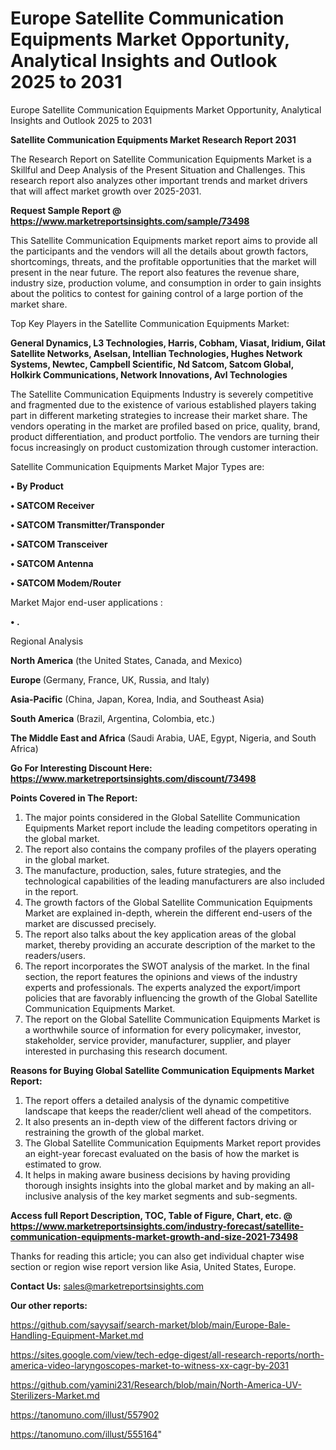 # Europe Satellite Communication Equipments Market Opportunity, Analytical Insights and Outlook 2025 to 2031
Europe Satellite Communication Equipments Market Opportunity, Analytical Insights and Outlook 2025 to 2031

<strong>Satellite Communication Equipments Market Research Report 2031</strong>

The Research Report on Satellite Communication Equipments Market is a Skillful and Deep Analysis of the Present Situation and Challenges. This research report also analyzes other important trends and market drivers that will affect market growth over 2025-2031.

<strong>Request Sample Report @ <a href=https://www.marketreportsinsights.com/sample/73498>https://www.marketreportsinsights.com/sample/73498</a></strong>

This Satellite Communication Equipments market report aims to provide all the participants and the vendors will all the details about growth factors, shortcomings, threats, and the profitable opportunities that the market will present in the near future. The report also features the revenue share, industry size, production volume, and consumption in order to gain insights about the politics to contest for gaining control of a large portion of the market share.

Top Key Players in the Satellite Communication Equipments Market:

<strong>General Dynamics, L3 Technologies, Harris, Cobham, Viasat, Iridium, Gilat Satellite Networks, Aselsan, Intellian Technologies, Hughes Network Systems, Newtec, Campbell Scientific, Nd Satcom, Satcom Global, Holkirk Communications, Network Innovations, Avl Technologies</strong>

The Satellite Communication Equipments Industry is severely competitive and fragmented due to the existence of various established players taking part in different marketing strategies to increase their market share. The vendors operating in the market are profiled based on price, quality, brand, product differentiation, and product portfolio. The vendors are turning their focus increasingly on product customization through customer interaction.

Satellite Communication Equipments Market Major Types are:

<strong>• By Product

• SATCOM Receiver

• SATCOM Transmitter/Transponder

• SATCOM Transceiver

• SATCOM Antenna

• SATCOM Modem/Router</strong>

Market Major end-user applications :

<strong>• .</strong>

Regional Analysis

</u><strong><b>North America</b></strong> (the United States, Canada, and Mexico)

<strong><b>Europe </b></strong>(Germany, France, UK, Russia, and Italy)

<strong><b>Asia-Pacific</b></strong> (China, Japan, Korea, India, and Southeast Asia)

<strong><b>South America</b></strong> (Brazil, Argentina, Colombia, etc.)

<strong><b>The Middle East and Africa</b></strong> (Saudi Arabia, UAE, Egypt, Nigeria, and South Africa)

<strong>Go For Interesting Discount Here: <a href=https://www.marketreportsinsights.com/discount/73498>https://www.marketreportsinsights.com/discount/73498</a></strong>

<strong>Points Covered in The Report:</strong>
<ol>
  <li>The major points considered in the Global Satellite Communication Equipments Market report include the leading competitors operating in the global market.</li>
  <li>The report also contains the company profiles of the players operating in the global market.</li>
  <li>The manufacture, production, sales, future strategies, and the technological capabilities of the leading manufacturers are also included in the report.</li>
  <li>The growth factors of the Global Satellite Communication Equipments Market are explained in-depth, wherein the different end-users of the market are discussed precisely.</li>
  <li>The report also talks about the key application areas of the global market, thereby providing an accurate description of the market to the readers/users.</li>
  <li>The report incorporates the SWOT analysis of the market. In the final section, the report features the opinions and views of the industry experts and professionals. The experts analyzed the export/import policies that are favorably influencing the growth of the Global Satellite Communication Equipments Market.</li>
  <li>The report on the Global Satellite Communication Equipments Market is a worthwhile source of information for every policymaker, investor, stakeholder, service provider, manufacturer, supplier, and player interested in purchasing this research document.</li>
</ol>
<strong>Reasons for Buying Global Satellite Communication Equipments Market Report:</strong>

<ol>
  <li>The report offers a detailed analysis of the dynamic competitive landscape that keeps the reader/client well ahead of the competitors.</li>
  <li>It also presents an in-depth view of the different factors driving or restraining the growth of the global market.</li>
  <li>The Global Satellite Communication Equipments Market report provides an eight-year forecast evaluated on the basis of how the market is estimated to grow.</li>
  <li>It helps in making aware business decisions by having providing thorough insights insights into the global market and by making an all-inclusive analysis of the key market segments and sub-segments.</li>
</ol>
<strong>Access full Report Description, TOC, Table of Figure, Chart, etc. @ <a href=https://www.marketreportsinsights.com/industry-forecast/satellite-communication-equipments-market-growth-and-size-2021-73498>https://www.marketreportsinsights.com/industry-forecast/satellite-communication-equipments-market-growth-and-size-2021-73498</a></strong>


Thanks for reading this article; you can also get individual chapter wise section or region wise report version like Asia, United States, Europe.

<strong>Contact Us:</strong>
sales@marketreportsinsights.com

<strong>Our other reports:</strong>

<a href=https://github.com/sayysaif/search-market/blob/main/Europe-Bale-Handling-Equipment-Market.md>https://github.com/sayysaif/search-market/blob/main/Europe-Bale-Handling-Equipment-Market.md</a>

<a href=https://sites.google.com/view/tech-edge-digest/all-research-reports/north-america-video-laryngoscopes-market-to-witness-xx-cagr-by-2031>https://sites.google.com/view/tech-edge-digest/all-research-reports/north-america-video-laryngoscopes-market-to-witness-xx-cagr-by-2031</a>

<a href=https://github.com/yamini231/Research/blob/main/North-America-UV-Sterilizers-Market.md>https://github.com/yamini231/Research/blob/main/North-America-UV-Sterilizers-Market.md</a>

<a href=https://tanomuno.com/illust/557902>https://tanomuno.com/illust/557902</a>

<a href=https://tanomuno.com/illust/555164>https://tanomuno.com/illust/555164</a>"
